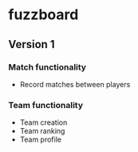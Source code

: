 # fuzzboard

## Version 1

### Match functionality

* Record matches between players

### Team functionality

* Team creation
* Team ranking
* Team profile
